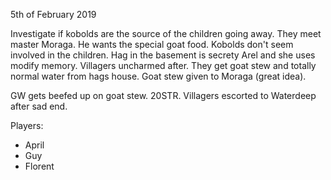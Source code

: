 5th of February 2019

Investigate if kobolds are the source of the children going away.
They meet master Moraga.
He wants the special goat food. Kobolds don't seem involved in the children.
Hag in the basement is secrety Arel and she uses modify memory.
Villagers uncharmed after.
They get goat stew and totally normal water from hags house.
Goat stew given to Moraga (great idea).

GW gets beefed up on goat stew. 20STR.
Villagers escorted to Waterdeep after sad end.

Players:
- April
- Guy
- Florent